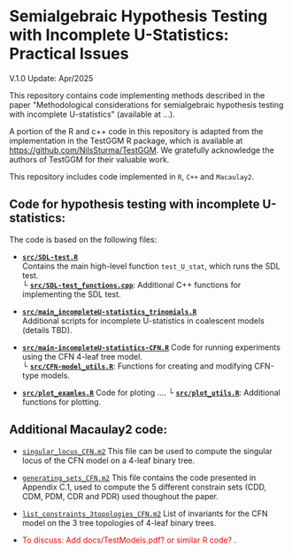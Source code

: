 # Semialgebraic Hypothesis Testing with Incomplete U-Statistics: Practical Issues

V.1.0 Update: Apr/2025

This repository contains code implementing methods described in the paper "Methodological considerations for semialgebraic hypothesis testing with incomplete U-statistics" (available at ...).

A portion of the R and c++ code in this repository is adapted from the implementation in the TestGGM R package, which is available at https://github.com/NilsSturma/TestGGM. We gratefully acknowledge the authors of TestGGM for their valuable work.

This repository includes code implemented in `R`, `C++` and `Macaulay2`.


## Code for hypothesis testing with incomplete U-statistics:
The code is based on the following files:

- **[`src/SDL-test.R`](src/SDL-test.R)**  
  Contains the main high-level function `test_U_stat`, which runs the SDL test.  
  └ **[`src/SDL-test_functions.cpp`](src/SDL-test_functions.cpp)**: Additional C++ functions for implementing the SDL test.

- **[`src/main_incompleteU-statistics_trinomials.R`](src/main_incompleteU-statistics_trinomials.R)**  
  Additional scripts for incomplete U-statistics in coalescent models (details TBD).

- **[`src/main-incompleteU-statistics-CFN.R`](src/run-CFN-experiment.R)**
  Code for running experiments using the CFN 4-leaf tree model.  
  └ **[`src/CFN-model_utils.R`](src/CFN-model_utils.R)**: Functions for creating and modifying CFN-type models.

- **[`src/plot_examles.R`](src/run-CFN-experiment.R)**
  Code for ploting ....
  └ **[`src/plot_utils.R`](src/CFN-model_utils.R)**: Additional functions for plotting.



## Additional Macaulay2 code:
* [`singular_locus_CFN.m2`](singular_locus_CFN.m2) This file can be used to compute the singular locus of the CFN model on a 4-leaf binary tree.
* [`generating_sets_CFN.m2`](generating_sets_CFN.m2) This file contains the code presented in Appendix C.1, used to compute the 5 different constrain sets (CDD, CDM, PDM, CDR and PDR) used thoughout the paper.
* [`list_constraints_3topologies_CFN.m2`](list_constraints_3topologies.m2) List of invariants for the CFN model on the 3 tree topologies of 4-leaf binary trees.

* <span style="color:red"> To discuss: Add docs/TestModels.pdf? or similar R code? </span>.
